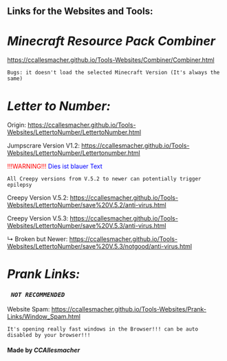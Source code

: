 ## Links for the Websites and Tools: 

# ***Minecraft Resource Pack Combiner***

https://ccallesmacher.github.io/Tools-Websites/Combiner/Combiner.html

`Bugs: it doesn't load the selected Minecraft Version (It's always the same)`


# ***Letter to Number:***

Origin: https://ccallesmacher.github.io/Tools-Websites/LettertoNumber/LettertoNumber.html

Jumpscrare Version V1.2: https://ccallesmacher.github.io/Tools-Websites/LettertoNumber/Lettertonumber.html

<span style="color:red">!!!WARNING!!!</span>
<font color="blue">Dies ist blauer Text</font>



`All Creepy versions from V.5.2 to newer can potentially trigger epilepsy`

Creepy Version V.5.2: https://ccallesmacher.github.io/Tools-Websites/LettertoNumber/save%20V.5.2/anti-virus.html
   
Creepy Version V.5.3: https://ccallesmacher.github.io/Tools-Websites/LettertoNumber/save%20V.5.3/anti-virus.html

   ↳ Broken but Newer: https://ccallesmacher.github.io/Tools-Websites/LettertoNumber/save%20V.5.3/notgood/anti-virus.html


# ***Prank Links:***

### ***` NOT RECOMMENDED`***

Website Spam: https://ccallesmacher.github.io/Tools-Websites/Prank-Links/Window_Spam.html

`It's opening really fast windows in the Browser!!! can be auto disabled by your browser!!!`




#### Made by ___CCAllesmacher___
